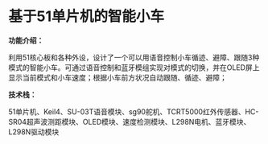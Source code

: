 # **基于51单片机的智能小车**

**功能介绍：**

利用51核心板和各种外设，设计了一个可以用语音控制小车循迹、避障、跟随3种模式的智能小车。可通过语音控制和蓝牙模组实现对模式的切换，并在OLED屏上显示当前模式和小车速度；根据小车前方状况自动跟随、循迹、避障；

**技术栈：**

51单片机、Keil4、SU-03T语音模块、sg90舵机、TCRT5000红外传感器、HC-SR04超声波测距模块、OLED模块、速度检测模块、L298N电机、蓝牙模块、L298N驱动模块
